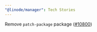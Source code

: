 ```yaml
---
"@linode/manager": Tech Stories
---
```


Remove `patch-package` package ([#10800](https://github.com/linode/manager/pull/10800))
